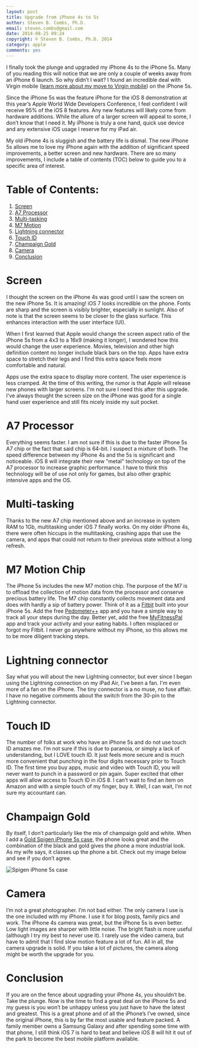 ```yaml
---
layout: post
title: Upgrade from iPhone 4s to 5s
author: Steven B. Combs, Ph.D.
email: steven.combs@gmail.com
date: 2014-08-25 09:24
copyright: © Steven B. Combs, Ph.D. 2014
category: apple
comments: yes
---
```


I finally took the plunge and upgraded my iPhone 4s to the iPhone 5s. Many of you reading this will notice that we are only a couple of weeks away from an iPhone 6 launch. So why didn’t I wait? I found an incredible deal with Virgin mobile ([learn more about my move to Virgin mobile](http://www.stevencombs.com/apple/2014/08/25/save-money-with-virgin-mobile.html)) on the iPhone 5s. 

Since the iPhone 5s was the feature iPhone for the iOS 8 demonstration at this year’s Apple World Wide Developers Conference, I feel confident I will receive 95% of the iOS 8 features. Any new features will likely come from hardware additions. While the allure of a larger screen will appeal to some, I don’t know that I need it. My iPhone is truly a one hand, quick use device and any extensive iOS usage I reserve for my iPad air.

My old iPhone 4s is sluggish and the battery life is dismal. The new iPhone 5s allows me to love my iPhone again with the addition of significant speed improvements, a better screen and new hardware. There are so many improvements, I include a table of contents (TOC) below to guide you to a specific area of interest.

# Table of Contents:
1. [Screen](#screen)
2. [A7 Processor](#a7processor)
3. [Multi-tasking](#multi-tasking)
4. [M7 Motion](#m7motionchip)
5. [Lightning connector](#lightningconnector)
6. [Touch ID](#touchid)
7. [Champaign Gold](#champaigngold)
8. [Camera](#camera)
9. [Conclusion](#conclusion)

# Screen

I thought the screen on the iPhone 4s was good until I saw the screen on the new iPhone 5s. It is amazing! iOS 7 looks incredible on the phone. Fonts are sharp and the screen is visibly brighter, especially in sunlight. Also of note is that the screen seems to be closer to the glass surface. This enhances interaction with the user interface (UI).

When I first learned that Apple would change the screen aspect ratio of the iPhone 5s from a 4x3 to a 16x9 (making it longer), I wondered how this would change the user experience. Movies, television and other high definition content no longer include black bars on the top. Apps have extra space to stretch their legs and I find this extra space feels more comfortable and natural.

Apps use the extra space to display more content. The user experience is less cramped. At the time of this writing, the rumor is that Apple will release new phones with larger screens. I'm not sure I need this after this upgrade. I've always thought the screen size on the iPhone was good for a single hand user experience and still fits nicely inside my suit pocket.

# A7 Processor

Everything seems faster. I am not sure if this is due to the faster iPhone 5s A7 chip or the fact that said chip is 64-bit. I suspect a mixture of both. The speed difference between my iPhone 4s and the 5s is significant and noticeable. iOS 8 will integrate their new "metal" technology on top of the A7 processor to increase graphic performance. I have to think this technology will be of use not only for games, but also other graphic intensive apps and the OS.

# Multi-tasking

Thanks to the new A7 chip mentioned above and an increase in system RAM to 1Gb, multitasking under iOS 7 finally works. On my older iPhone 4s, there were often hiccups in the multitasking, crashing apps that use the camera, and apps that could not return to their previous state without a long refresh.

# M7 Motion Chip

The iPhone 5s includes the new M7 motion chip. The purpose of the M7 is to offload the collection of motion data from the processor and conserve precious battery life. The M7 chip constantly collects movement data and does with hardly a sip of battery power. Think of it as a [Fitbit](!g) built into your iPhone 5s. Add the free [Pedometer++](https://itunes.apple.com/us/app/walkmeter-gps-pedometer-walking/id330594424?mt=8&uo=4&at=10l9vL) app and you have a simple way to track all your steps during the day. Better yet, add the free [MyFitnessPal](https://itunes.apple.com/us/app/calorie-counter-diet-tracker/id341232718?mt=8&uo=4&at=10l9vL) app and track your activity and your eating habits. I often misplaced or forgot my Fitbit. I never go anywhere without my iPhone, so this allows me to be more diligent tracking steps.

# Lightning connector

Say what you will about the new Lightning connector, but ever since I began using the Lightning connection on my iPad Air, I've been a fan. I'm even more of a fan on the iPhone. The tiny connector is a no muse, no fuse affair. I have no negative comments about the switch from the 30-pin to the Lightning connector.

# Touch ID

The number of folks at work who have an iPhone 5s and do not use touch ID amazes me. I’m not sure if this is due to paranoia, or simply a lack of understanding, but I LOVE touch ID. It just feels more secure and is much more convenient that punching in the four digits necessary prior to Touch ID. The first time you buy apps, music and video with Touch ID, you will never want to punch in a password or pin again. Super excited that other apps will allow access to Touch ID in iOS 8. I can’t wait to find an item on Amazon and with a simple touch of my finger, buy it. Well, I can wait, I’m not sure my accountant can.

# Champaign Gold

By itself, I don’t particularly like the mix of champaign gold and white. When I add a [Gold Spigen iPhone 5s case](http://www.amazon.com/gp/product/B00FFM7UKG/ref=as_li_ss_tl?ie=UTF8&camp=1789&creative=390957&creativeASIN=B00FFM7UKG&linkCode=as2&tag=bricinmypockb-20), the phone looks great and the combination of the black and gold gives the phone a more industrial look. As my wife says, it classes up the phone a bit. Check out my image below and see if you don’t agree.

![Spigen iPhone 5s case](http://www.stevencombs.com/images/posts/2014-08-25-iphone-5s-spigen-case.jpg)

# Camera

I’m not a great photographer. I’m not bad either. The only camera I use is the one included with my iPhone. I use it for blog posts, family pics and work. The iPhone 4s camera was great, but the iPhone 5s is even better. Low light images are sharper with little noise. The bright flash is more useful (although I try my best to never use it). I rarely use the video camera, but have to admit that I find slow motion feature a lot of fun. All in all, the camera upgrade is solid. If you take a lot of pictures, the camera along might be worth the upgrade for you.

# Conclusion

If you are on the fence about upgrading your iPhone 4s, you shouldn’t be. Take the plunge. Now is the time to find a great deal on the iPhone 5s and my guess is you won’t be unhappy unless you just have to have the latest and greatest. This is a great phone and of all the iPhone’s I’ve owned, since the original iPhone, this is by far the most usable and feature packed. A family member owns a Samsung Galaxy and after spending some time with that phone, I still think iOS 7 is hard to beat and believe iOS 8 will hit it out of the park to become the best mobile platform available.

